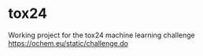 # tox24

Working project for the tox24 machine learning challenge https://ochem.eu/static/challenge.do
